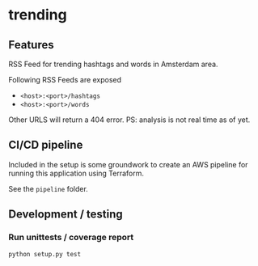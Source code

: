 # trending


## Features

RSS Feed for trending hashtags and words in Amsterdam area.

Following RSS Feeds are exposed
- `<host>:<port>/hashtags`
- `<host>:<port>/words`

Other URLS will return a 404 error.
PS: analysis is not real time as of yet.

## CI/CD pipeline
Included in the setup is some groundwork to create an AWS pipeline for running this application using Terraform.

See the `pipeline` folder.


## Development / testing

### Run unittests / coverage report
```
python setup.py test
```
